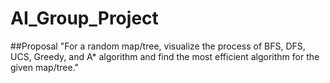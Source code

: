 # AI_Group_Project

##Proposal
"For a random map/tree, visualize the process of BFS, DFS, UCS, Greedy, and A* algorithm and find the most efficient algorithm for the given map/tree."
